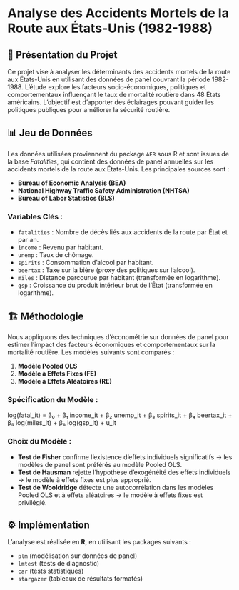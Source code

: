 # Analyse des Accidents Mortels de la Route aux États-Unis (1982-1988)

## 📌 Présentation du Projet

Ce projet vise à analyser les déterminants des accidents mortels de la route aux États-Unis en utilisant des données de panel couvrant la période 1982-1988. L’étude explore les facteurs socio-économiques, politiques et comportementaux influençant le taux de mortalité routière dans 48 États américains. L’objectif est d’apporter des éclairages pouvant guider les politiques publiques pour améliorer la sécurité routière.

## 📊 Jeu de Données

Les données utilisées proviennent du package `AER` sous R et sont issues de la base *Fatalities*, qui contient des données de panel annuelles sur les accidents mortels de la route aux États-Unis. Les principales sources sont :

- **Bureau of Economic Analysis (BEA)**  
- **National Highway Traffic Safety Administration (NHTSA)**  
- **Bureau of Labor Statistics (BLS)**  

### Variables Clés :
- `fatalities` : Nombre de décès liés aux accidents de la route par État et par an.  
- `income` : Revenu par habitant.  
- `unemp` : Taux de chômage.  
- `spirits` : Consommation d’alcool par habitant.  
- `beertax` : Taxe sur la bière (proxy des politiques sur l’alcool).  
- `miles` : Distance parcourue par habitant (transformée en logarithme).  
- `gsp` : Croissance du produit intérieur brut de l’État (transformée en logarithme).  

## 🏗 Méthodologie

Nous appliquons des techniques d’économétrie sur données de panel pour estimer l’impact des facteurs économiques et comportementaux sur la mortalité routière. Les modèles suivants sont comparés :

1. **Modèle Pooled OLS**  
2. **Modèle à Effets Fixes (FE)**  
3. **Modèle à Effets Aléatoires (RE)**  

### Spécification du Modèle :

log(fatal_it) = β₀ + β₁ income_it + β₂ unemp_it + β₃ spirits_it + β₄ beertax_it + β₅ log(miles_it) + β₆ log(gsp_it) + u_it

### Choix du Modèle :

- **Test de Fisher** confirme l’existence d’effets individuels significatifs → les modèles de panel sont préférés au modèle Pooled OLS.  
- **Test de Hausman** rejette l’hypothèse d’exogénéité des effets individuels → le modèle à effets fixes est plus approprié.  
- **Test de Wooldridge** détecte une autocorrélation dans les modèles Pooled OLS et à effets aléatoires → le modèle à effets fixes est privilégié.  

## ⚙️ Implémentation  

L’analyse est réalisée en **R**, en utilisant les packages suivants :  
- `plm` (modélisation sur données de panel)  
- `lmtest` (tests de diagnostic)  
- `car` (tests statistiques)  
- `stargazer` (tableaux de résultats formatés)  
